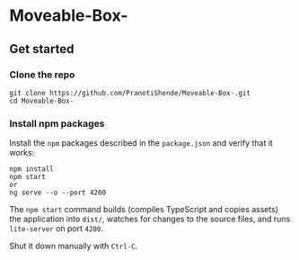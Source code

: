 # Moveable-Box-
## Get started

### Clone the repo

```shell
git clone https://github.com/PranotiShende/Moveable-Box-.git
cd Moveable-Box-
```

### Install npm packages

Install the `npm` packages described in the `package.json` and verify that it works:

```shell
npm install
npm start
or
ng serve --o --port 4200
```

The `npm start` command builds (compiles TypeScript and copies assets) the application into `dist/`, watches for changes to the source files, and runs `lite-server` on port `4200`.

Shut it down manually with `Ctrl-C`.
